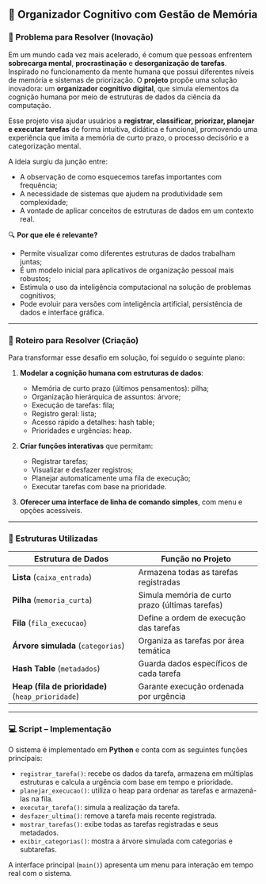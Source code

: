 ## 🧠 Organizador Cognitivo com Gestão de Memória

### 📍 Problema para Resolver (Inovação)

Em um mundo cada vez mais acelerado, é comum que pessoas enfrentem **sobrecarga mental**, **procrastinação** e **desorganização de tarefas**. Inspirado no funcionamento da mente humana que possui diferentes níveis de memória e sistemas de priorização. O **projeto** propõe uma solução inovadora: um **organizador cognitivo digital**, que simula elementos da cognição humana por meio de estruturas de dados da ciência da computação.

Esse projeto visa ajudar usuários a **registrar, classificar, priorizar, planejar e executar tarefas** de forma intuitiva, didática e funcional, promovendo uma experiência que imita a memória de curto prazo, o processo decisório e a categorização mental.

A ideia surgiu da junção entre:

- A observação de como esquecemos tarefas importantes com frequência;
- A necessidade de sistemas que ajudem na produtividade sem complexidade;
- A vontade de aplicar conceitos de estruturas de dados em um contexto real.

🔍 **Por que ele é relevante?**

- Permite visualizar como diferentes estruturas de dados trabalham juntas;
- É um modelo inicial para aplicativos de organização pessoal mais robustos;
- Estimula o uso da inteligência computacional na solução de problemas cognitivos;
- Pode evoluir para versões com inteligência artificial, persistência de dados e interface gráfica.

---

### 🧪 Roteiro para Resolver (Criação)

Para transformar esse desafio em solução, foi seguido o seguinte plano:

1. **Modelar a cognição humana com estruturas de dados**:
   - Memória de curto prazo (últimos pensamentos): pilha;
   - Organização hierárquica de assuntos: árvore;
   - Execução de tarefas: fila;
   - Registro geral: lista;
   - Acesso rápido a detalhes: hash table;
   - Prioridades e urgências: heap.

2. **Criar funções interativas** que permitam:
   - Registrar tarefas;
   - Visualizar e desfazer registros;
   - Planejar automaticamente uma fila de execução;
   - Executar tarefas com base na prioridade.

3. **Oferecer uma interface de linha de comando simples**, com menu e opções acessíveis.

---

### 🧱 Estruturas Utilizadas

| Estrutura de Dados | Função no Projeto |
|--------------------|-------------------|
| **Lista** (`caixa_entrada`) | Armazena todas as tarefas registradas |
| **Pilha** (`memoria_curta`) | Simula memória de curto prazo (últimas tarefas) |
| **Fila** (`fila_execucao`) | Define a ordem de execução das tarefas |
| **Árvore simulada** (`categorias`) | Organiza as tarefas por área temática |
| **Hash Table** (`metadados`) | Guarda dados específicos de cada tarefa |
| **Heap (fila de prioridade)** (`heap_prioridade`) | Garante execução ordenada por urgência |

---

### 💻 Script – Implementação

O sistema é implementado em **Python** e conta com as seguintes funções principais:

- `registrar_tarefa()`: recebe os dados da tarefa, armazena em múltiplas estruturas e calcula a urgência com base em tempo e prioridade.
- `planejar_execucao()`: utiliza o heap para ordenar as tarefas e armazená-las na fila.
- `executar_tarefa()`: simula a realização da tarefa.
- `desfazer_ultima()`: remove a tarefa mais recente registrada.
- `mostrar_tarefas()`: exibe todas as tarefas registradas e seus metadados.
- `exibir_categorias()`: mostra a árvore simulada com categorias e subtarefas.

A interface principal (`main()`) apresenta um menu para interação em tempo real com o sistema.
